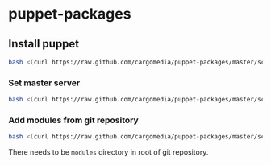 # puppet-packages


## Install puppet
```bash
bash <(curl https://raw.github.com/cargomedia/puppet-packages/master/scripts/puppet-install.sh)
```

### Set master server
```bash
bash <(curl https://raw.github.com/cargomedia/puppet-packages/master/scripts/puppet-set-server.sh) <server-hostname>
```

### Add modules from git repository
```bash
bash <(curl https://raw.github.com/cargomedia/puppet-packages/master/scripts/puppet-set-server.sh) <git-url>
```

There needs to be `modules` directory in root of git repository.


